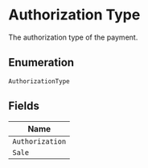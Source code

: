 
# Authorization Type

The authorization type of the payment.

## Enumeration

`AuthorizationType`

## Fields

| Name |
|  --- |
| `Authorization` |
| `Sale` |

